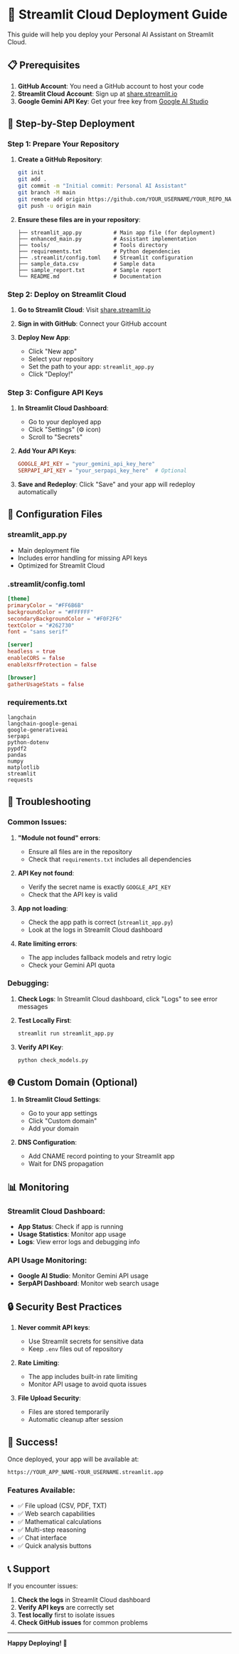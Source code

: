 # 🚀 Streamlit Cloud Deployment Guide

This guide will help you deploy your Personal AI Assistant on Streamlit Cloud.

## 📋 Prerequisites

1. **GitHub Account**: You need a GitHub account to host your code
2. **Streamlit Cloud Account**: Sign up at [share.streamlit.io](https://share.streamlit.io)
3. **Google Gemini API Key**: Get your free key from [Google AI Studio](https://makersuite.google.com/app/apikey)

## 🎯 Step-by-Step Deployment

### Step 1: Prepare Your Repository

1. **Create a GitHub Repository**:
   ```bash
   git init
   git add .
   git commit -m "Initial commit: Personal AI Assistant"
   git branch -M main
   git remote add origin https://github.com/YOUR_USERNAME/YOUR_REPO_NAME.git
   git push -u origin main
   ```

2. **Ensure these files are in your repository**:
   ```
   ├── streamlit_app.py          # Main app file (for deployment)
   ├── enhanced_main.py          # Assistant implementation
   ├── tools/                    # Tools directory
   ├── requirements.txt          # Python dependencies
   ├── .streamlit/config.toml    # Streamlit configuration
   ├── sample_data.csv           # Sample data
   ├── sample_report.txt         # Sample report
   └── README.md                 # Documentation
   ```

### Step 2: Deploy on Streamlit Cloud

1. **Go to Streamlit Cloud**: Visit [share.streamlit.io](https://share.streamlit.io)

2. **Sign in with GitHub**: Connect your GitHub account

3. **Deploy New App**:
   - Click "New app"
   - Select your repository
   - Set the path to your app: `streamlit_app.py`
   - Click "Deploy!"

### Step 3: Configure API Keys

1. **In Streamlit Cloud Dashboard**:
   - Go to your deployed app
   - Click "Settings" (⚙️ icon)
   - Scroll to "Secrets"

2. **Add Your API Keys**:
   ```toml
   GOOGLE_API_KEY = "your_gemini_api_key_here"
   SERPAPI_API_KEY = "your_serpapi_key_here"  # Optional
   ```

3. **Save and Redeploy**: Click "Save" and your app will redeploy automatically

## 🔧 Configuration Files

### streamlit_app.py
- Main deployment file
- Includes error handling for missing API keys
- Optimized for Streamlit Cloud

### .streamlit/config.toml
```toml
[theme]
primaryColor = "#FF6B6B"
backgroundColor = "#FFFFFF"
secondaryBackgroundColor = "#F0F2F6"
textColor = "#262730"
font = "sans serif"

[server]
headless = true
enableCORS = false
enableXsrfProtection = false

[browser]
gatherUsageStats = false
```

### requirements.txt
```
langchain
langchain-google-genai
google-generativeai
serpapi
python-dotenv
pypdf2
pandas
numpy
matplotlib
streamlit
requests
```

## 🚨 Troubleshooting

### Common Issues:

1. **"Module not found" errors**:
   - Ensure all files are in the repository
   - Check that `requirements.txt` includes all dependencies

2. **API Key not found**:
   - Verify the secret name is exactly `GOOGLE_API_KEY`
   - Check that the API key is valid

3. **App not loading**:
   - Check the app path is correct (`streamlit_app.py`)
   - Look at the logs in Streamlit Cloud dashboard

4. **Rate limiting errors**:
   - The app includes fallback models and retry logic
   - Check your Gemini API quota

### Debugging:

1. **Check Logs**: In Streamlit Cloud dashboard, click "Logs" to see error messages

2. **Test Locally First**:
   ```bash
   streamlit run streamlit_app.py
   ```

3. **Verify API Key**:
   ```bash
   python check_models.py
   ```

## 🌐 Custom Domain (Optional)

1. **In Streamlit Cloud Settings**:
   - Go to your app settings
   - Click "Custom domain"
   - Add your domain

2. **DNS Configuration**:
   - Add CNAME record pointing to your Streamlit app
   - Wait for DNS propagation

## 📊 Monitoring

### Streamlit Cloud Dashboard:
- **App Status**: Check if app is running
- **Usage Statistics**: Monitor app usage
- **Logs**: View error logs and debugging info

### API Usage Monitoring:
- **Google AI Studio**: Monitor Gemini API usage
- **SerpAPI Dashboard**: Monitor web search usage

## 🔒 Security Best Practices

1. **Never commit API keys**:
   - Use Streamlit secrets for sensitive data
   - Keep `.env` files out of repository

2. **Rate Limiting**:
   - The app includes built-in rate limiting
   - Monitor API usage to avoid quota issues

3. **File Upload Security**:
   - Files are stored temporarily
   - Automatic cleanup after session

## 🎉 Success!

Once deployed, your app will be available at:
```
https://YOUR_APP_NAME-YOUR_USERNAME.streamlit.app
```

### Features Available:
- ✅ File upload (CSV, PDF, TXT)
- ✅ Web search capabilities
- ✅ Mathematical calculations
- ✅ Multi-step reasoning
- ✅ Chat interface
- ✅ Quick analysis buttons

## 📞 Support

If you encounter issues:

1. **Check the logs** in Streamlit Cloud dashboard
2. **Verify API keys** are correctly set
3. **Test locally** first to isolate issues
4. **Check GitHub issues** for common problems

---

**Happy Deploying! 🚀** 